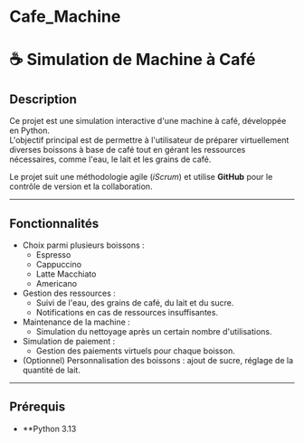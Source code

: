 # Cafe_Machine
# ☕ Simulation de Machine à Café

## **Description**
Ce projet est une simulation interactive d'une machine à café, développée en Python.  
L'objectif principal est de permettre à l'utilisateur de préparer virtuellement diverses boissons à base de café tout en gérant les ressources nécessaires, comme l'eau, le lait et les grains de café.  

Le projet suit une méthodologie agile (*iScrum*) et utilise **GitHub** pour le contrôle de version et la collaboration.

---

## **Fonctionnalités**
- Choix parmi plusieurs boissons :
  - Espresso
  - Cappuccino
  - Latte Macchiato
  - Americano
- Gestion des ressources :
  - Suivi de l'eau, des grains de café, du lait et du sucre.
  - Notifications en cas de ressources insuffisantes.
- Maintenance de la machine :
  - Simulation du nettoyage après un certain nombre d'utilisations.
- Simulation de paiement :
  - Gestion des paiements virtuels pour chaque boisson.
- (Optionnel) Personnalisation des boissons : ajout de sucre, réglage de la quantité de lait.

---

## **Prérequis**
- **Python 3.13


